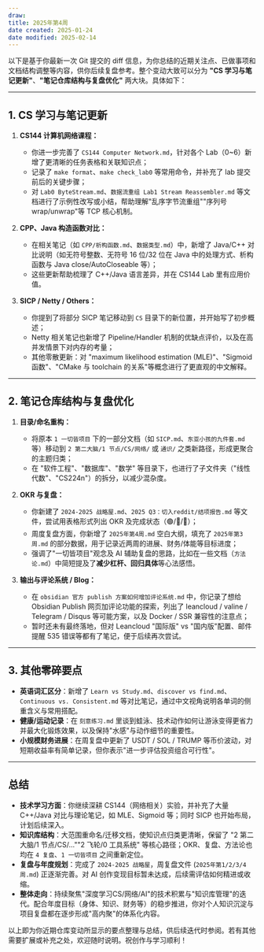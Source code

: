 ```yaml
---
draw:
title: 2025年第4周
date created: 2025-01-24
date modified: 2025-02-14
---
```


以下是基于你最新一次 Git 提交的 diff 信息，为你总结的近期关注点、已做事项和文档结构调整等内容，供你后续复盘参考。整个变动大致可以分为 **"CS 学习与笔记更新"**、**"笔记仓库结构与复盘优化"** 两大块。具体如下：

---

## 1. CS 学习与笔记更新

1. **CS144 计算机网络课程：**
    
    - 你进一步完善了 `CS144 Computer Network.md`，针对各个 Lab（0~6）新增了更清晰的任务表格和关联知识点；
    - 记录了 `make format`、`make check_lab0` 等常用命令，并补充了 lab 提交前后的关键步骤；
    - 对 `Lab0 ByteStream.md`、`数据流重组 Lab1 Stream Reassembler.md` 等文档进行了示例性改写或小结，帮助理解"乱序字节流重组""序列号 wrap/unwrap"等 TCP 核心机制。
2. **CPP、Java 构造函数对比：**
    
    - 在相关笔记（如 `CPP/析构函数.md`、`数据类型.md`）中，新增了 Java/C++ 对比说明（如无符号整数、无符号 16 位/32 位在 Java 中的处理方式、析构函数与 Java close/AutoCloseable 等）；
    - 这些更新帮助梳理了 C++/Java 语言差异，并在 CS144 Lab 里有应用价值。
3. **SICP / Netty / Others：**
    
    - 你提到了将部分 SICP 笔记移动到 `CS` 目录下的新位置，并开始写了初步概述；
    - Netty 相关笔记也新增了 Pipeline/Handler 机制的优缺点评价，以及在高并发情景下对内存的考量；
    - 其他零散更新：对 "maximum likelihood estimation (MLE)"、"Sigmoid 函数"、"CMake 与 toolchain 的关系"等概念进行了更直观的中文解释。

---

## 2. 笔记仓库结构与复盘优化

1. **目录/命名重构：**
    
    - 将原本 `1 一切皆项目` 下的一部分文档（如 `SICP.md`、`东亚小孩的九件套.md` 等）移动到 `2 第二大脑/1 节点/CS/网络/` 或 `通识/` 之类新路径，形成更聚合的主题归类；
    - 在 "软件工程"、"数据库"、"数学" 等目录下，也进行了子文件夹（"线性代数"、"CS224n"）的拆分，以减少混杂度。
2. **OKR 与复盘：**
    
    - 你新建了 `2024-2025 战略屋.md`、`2025 Q3：切入reddit/结项报告.md` 等文件，尝试用表格形式列出 OKR 及完成状态（🟢/🔵/🔴）；
    - 周度复盘方面，你新增了 `2025年第4周.md` 空白大纲，填充了 `2025年第3周.md` 的部分数据，用于记录近两周的进展、财务/体能等目标进度；
    - 强调了"一切皆项目"观念及 AI 辅助复盘的思路，比如在一些文档（`方法论.md`）中简短提及了**减少杠杆、回归具体**等心法感悟。
3. **输出与评论系统 / Blog：**
    
    - 在 `obsidian 官方 publish 方案如何增加评论系统.md` 中，你记录了想给 Obsidian Publish 网页加评论功能的探索，列出了 leancloud / valine / Telegram / Disqus 等可能方案，以及 Docker / SSR 兼容性的注意点；
    - 暂时还未有最终落地，但对 Leancloud "国际版" vs "国内版"配置、邮件提醒 535 错误等都有了笔记，便于后续再次尝试。

---

## 3. 其他零碎要点

- **英语词汇区分**：新增了 `Learn vs Study.md`、`discover vs find.md`、`Continuous vs. Consistent.md` 等对比笔记，通过中文视角说明各单词的侧重含义与常用搭配。
- **健康/运动记录**：在 `刻意练习.md` 里谈到蛙泳、技术动作如何让游泳变得更省力并最大化锻炼效果，以及保持"水感"与动作细节的重要性。
- **小规模财务进展**：在周复盘中更新了 USDT / SOL / TRUMP 等币价波动，对短期收益率有简单记录，但你表示"进一步评估投资组合可行性"。

---

## 总结

- **技术学习方面**：你继续深耕 CS144（网络相关）实验，并补充了大量 C++/Java 对比与理论笔记，如 MLE、Sigmoid 等；同时 SICP 也开始布局，计划后续深入。
- **知识库结构**：大范围重命名/迁移文档，使知识点归类更清晰，保留了 "2 第二大脑/1 节点/CS/...""2 飞轮/0 工具系统" 等核心路径；OKR、复盘、方法论也均在 `4 复盘`、`1 一切皆项目` 之间重新定位。
- **复盘与年度规划**：完成了 `2024-2025 战略屋`，周复盘文件 (`2025年第1/2/3/4周.md`) 正逐渐完善。对 AI 创作变现目标暂未达成，后续需评估如何精进或收缩。
- **整体走向**：持续聚焦"深度学习CS/网络/AI"的技术积累与"知识库管理"的迭代。配合年度目标（身体、知识、财务等）的稳步推进，你对个人知识沉淀与项目复盘都在逐步形成"高内聚"的体系化内容。

以上即为你近期仓库变动所显示的要点整理与总结，供后续迭代时参阅。若有其他需要扩展或补充之处，欢迎随时说明。祝创作与学习顺利！
